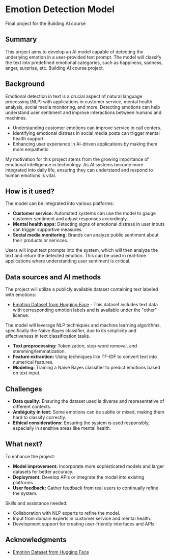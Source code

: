# Emotion Detection Model

Final project for the Building AI course

## Summary

This project aims to develop an AI model capable of detecting the underlying emotion in a user-provided text prompt. The model will classify the text into predefined emotional categories, such as happiness, sadness, anger, surprise, etc. Building AI course project.

## Background

Emotional detection in text is a crucial aspect of natural language processing (NLP) with applications in customer service, mental health analysis, social media monitoring, and more. Detecting emotions can help understand user sentiment and improve interactions between humans and machines.

* Understanding customer emotions can improve service in call centers.
* Identifying emotional distress in social media posts can trigger mental health support.
* Enhancing user experience in AI-driven applications by making them more empathetic.

My motivation for this project stems from the growing importance of emotional intelligence in technology. As AI systems become more integrated into daily life, ensuring they can understand and respond to human emotions is vital.

## How is it used?

The model can be integrated into various platforms:

* **Customer service:** Automated systems can use the model to gauge customer sentiment and adjust responses accordingly.
* **Mental health apps:** Detecting signs of emotional distress in user inputs can trigger supportive measures.
* **Social media monitoring:** Brands can analyze public sentiment about their products or services.

Users will input text prompts into the system, which will then analyze the text and return the detected emotion. This can be used in real-time applications where understanding user sentiment is critical.


## Data sources and AI methods

The project will utilize a publicly available dataset containing text labeled with emotions:

* [Emotion Dataset from Hugging Face](https://huggingface.co/datasets/dair-ai/emotion) - This dataset includes text data with corresponding emotion labels and is available under the "other" license.

The model will leverage NLP techniques and machine learning algorithms, specifically the Naive Bayes classifier, due to its simplicity and effectiveness in text classification tasks.

* **Text preprocessing:** Tokenization, stop-word removal, and stemming/lemmatization.
* **Feature extraction:** Using techniques like TF-IDF to convert text into numerical features.
* **Modeling:** Training a Naive Bayes classifier to predict emotions based on text input.

## Challenges

* **Data quality:** Ensuring the dataset used is diverse and representative of different contexts.
* **Ambiguity in text:** Some emotions can be subtle or mixed, making them hard to classify correctly.
* **Ethical considerations:** Ensuring the system is used responsibly, especially in sensitive areas like mental health.

## What next?

To enhance the project:

* **Model improvement:** Incorporate more sophisticated models and larger datasets for better accuracy.
* **Deployment:** Develop APIs or integrate the model into existing platforms.
* **User feedback:** Gather feedback from real users to continually refine the system.

Skills and assistance needed:

* Collaboration with NLP experts to refine the model.
* Input from domain experts in customer service and mental health.
* Development support for creating user-friendly interfaces and APIs.

## Acknowledgments

* [Emotion Dataset from Hugging Face](https://huggingface.co/datasets/dair-ai/emotion)
